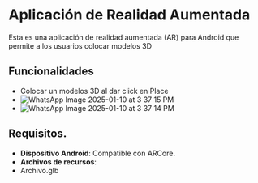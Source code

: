 # Aplicación de Realidad Aumentada

Esta es una aplicación de realidad aumentada (AR) para Android que permite a los usuarios colocar modelos 3D

## Funcionalidades
- Colocar un modelos 3D al dar click en Place
- ![WhatsApp Image 2025-01-10 at 3 37 15 PM](https://github.com/user-attachments/assets/5283a205-d3a0-462c-a769-4de342e27dcc)
-  ![WhatsApp Image 2025-01-10 at 3 37 14 PM](https://github.com/user-attachments/assets/5e422eda-ff68-40cf-bac8-6e13adb765c5)


## Requisitos.
- **Dispositivo Android**: Compatible con ARCore.
- **Archivos de recursos**:
- Archivo.glb

